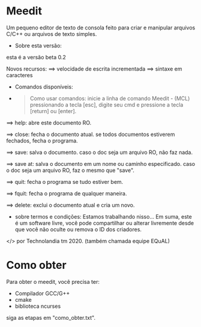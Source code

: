 # Meedit
Um pequeno editor de texto de consola feito
para criar e manipular arquivos C/C++ ou
arquivos de texto simples.

+ Sobre esta versão:

esta é a versão beta
0.2

Novos recursos:
==> velocidade de escrita incrementada
==> sintaxe em caracteres

+ Comandos disponíveis:

- > Como usar comandos:
inicie a linha de comando Meedit - (MCL)
pressionando a tecla [esc], digite seu cmd
e pressione a tecla [return] ou [enter].

==> help:
abre este documento RO.

==> close:
fecha o documento atual.
se todos documentos estiverem fechados, 
fecha o programa.

==> save:
salva o documento. caso o doc seja
um arquivo RO, não faz nada.

==> save at:
salva o documento em um nome ou 
caminho especificado. caso o doc seja
um arquivo RO, faz o mesmo que "save".

==> quit:
fecha o programa se tudo estiver bem.

==> fquit:
fecha o programa de qualquer maneira.

==> delete:
exclui o documento atual e
cria um novo.

+ sobre termos e condições:
Estamos trabalhando nisso...
Em suma, este é um software livre,
você pode compartilhar ou alterar livremente
desde que você não oculte ou remova o
ID dos criadores.

</> por Technolandia tm 2020.
(também chamada equipe EQuAL)

# Como obter
Para obter o meedit, você precisa ter:
* Compilador GCC/G++
* cmake
* biblioteca ncurses

siga as etapas em "como_obter.txt".
